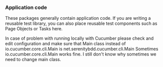 ### Application code
 
These packages generally contain application code. 
If you are writing a reusable test library, you can also place reusable test components such as Page Objects or Tasks here.

In case of problem with running locally with Cucumber please check and edit configuration and make sure that
Main class instead of io.cucumber.core.cli.Main is net.serenitybdd.cucumber.cli.Main
Sometimes io.cucumber.core.cli.Main works fine. I still don't know why sometimes we need to change main class.
